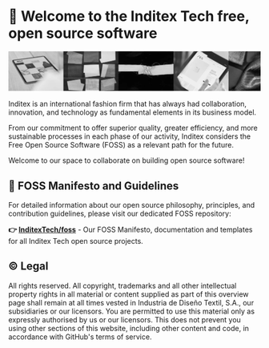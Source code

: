 # :wave: Welcome to the Inditex Tech free, open source software

![InditexTech banner, a carrousel showing tech and fashion images.](./banner.webp)

Inditex is an international fashion firm that has always had collaboration, innovation, and technology as fundamental elements in its business model.

From our commitment to offer superior quality, greater efficiency, and more sustainable processes in each phase of our activity, Inditex considers the Free Open Source Software (FOSS) as a relevant path for the future.

Welcome to our space to collaborate on building open source software!

## :scroll: FOSS Manifesto and Guidelines

For detailed information about our open source philosophy, principles, and contribution guidelines, please visit our dedicated FOSS repository:

**:point_right: [InditexTech/foss](https://github.com/InditexTech/foss)** - Our FOSS Manifesto, documentation and templates for all Inditex Tech open source projects.

## :copyright: Legal

All rights reserved. All copyright, trademarks and all other intellectual property rights in all material or content supplied as part of this overview page shall remain at all times vested in Industria de Diseño Textil, S.A., our subsidiaries or our licensors. You are permitted to use this material only as expressly authorised by us or our licensors. This does not prevent you using other sections of this website, including other content and code, in accordance with GitHub's terms of service.
